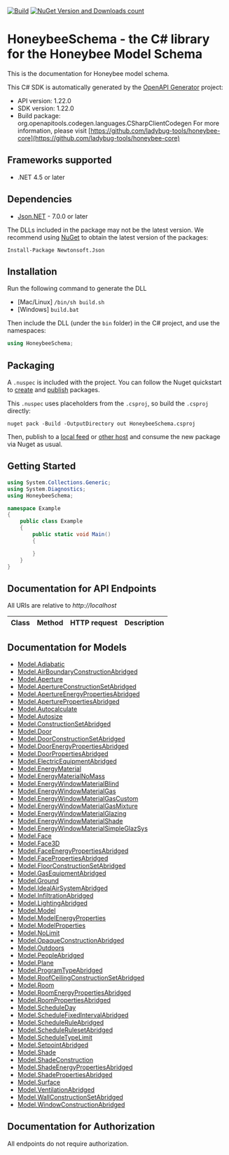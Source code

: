 [![Build](https://github.com/ladybug-tools/honeybee-schema-dotnet/workflows/CD/badge.svg)](https://github.com/ladybug-tools/honeybee-schema-dotnet/actions) [![NuGet Version and Downloads count](https://buildstats.info/nuget/HoneybeeSchema?dWidth=50)](https://www.nuget.org/packages/HoneybeeSchema)
# HoneybeeSchema - the C# library for the Honeybee Model Schema

This is the documentation for Honeybee model schema.

This C# SDK is automatically generated by the [OpenAPI Generator](https://openapi-generator.tech) project:

- API version: 1.22.0
- SDK version: 1.22.0
- Build package: org.openapitools.codegen.languages.CSharpClientCodegen
    For more information, please visit [https://github.com/ladybug-tools/honeybee-core](https://github.com/ladybug-tools/honeybee-core)

## Frameworks supported


- .NET 4.5 or later

## Dependencies


- [Json.NET](https://www.nuget.org/packages/Newtonsoft.Json/) - 7.0.0 or later

The DLLs included in the package may not be the latest version. We recommend using [NuGet](https://docs.nuget.org/consume/installing-nuget) to obtain the latest version of the packages:

```
Install-Package Newtonsoft.Json
```


## Installation

Run the following command to generate the DLL

- [Mac/Linux] `/bin/sh build.sh`
- [Windows] `build.bat`

Then include the DLL (under the `bin` folder) in the C# project, and use the namespaces:

```csharp
using HoneybeeSchema;

```


## Packaging

A `.nuspec` is included with the project. You can follow the Nuget quickstart to [create](https://docs.microsoft.com/en-us/nuget/quickstart/create-and-publish-a-package#create-the-package) and [publish](https://docs.microsoft.com/en-us/nuget/quickstart/create-and-publish-a-package#publish-the-package) packages.

This `.nuspec` uses placeholders from the `.csproj`, so build the `.csproj` directly:

```
nuget pack -Build -OutputDirectory out HoneybeeSchema.csproj
```

Then, publish to a [local feed](https://docs.microsoft.com/en-us/nuget/hosting-packages/local-feeds) or [other host](https://docs.microsoft.com/en-us/nuget/hosting-packages/overview) and consume the new package via Nuget as usual.


## Getting Started

```csharp
using System.Collections.Generic;
using System.Diagnostics;
using HoneybeeSchema;

namespace Example
{
    public class Example
    {
        public static void Main()
        {

        }
    }
}
```

## Documentation for API Endpoints

All URIs are relative to *http://localhost*

Class | Method | HTTP request | Description
------------ | ------------- | ------------- | -------------


## Documentation for Models

 - [Model.Adiabatic](docs/Adiabatic.md)
 - [Model.AirBoundaryConstructionAbridged](docs/AirBoundaryConstructionAbridged.md)
 - [Model.Aperture](docs/Aperture.md)
 - [Model.ApertureConstructionSetAbridged](docs/ApertureConstructionSetAbridged.md)
 - [Model.ApertureEnergyPropertiesAbridged](docs/ApertureEnergyPropertiesAbridged.md)
 - [Model.AperturePropertiesAbridged](docs/AperturePropertiesAbridged.md)
 - [Model.Autocalculate](docs/Autocalculate.md)
 - [Model.Autosize](docs/Autosize.md)
 - [Model.ConstructionSetAbridged](docs/ConstructionSetAbridged.md)
 - [Model.Door](docs/Door.md)
 - [Model.DoorConstructionSetAbridged](docs/DoorConstructionSetAbridged.md)
 - [Model.DoorEnergyPropertiesAbridged](docs/DoorEnergyPropertiesAbridged.md)
 - [Model.DoorPropertiesAbridged](docs/DoorPropertiesAbridged.md)
 - [Model.ElectricEquipmentAbridged](docs/ElectricEquipmentAbridged.md)
 - [Model.EnergyMaterial](docs/EnergyMaterial.md)
 - [Model.EnergyMaterialNoMass](docs/EnergyMaterialNoMass.md)
 - [Model.EnergyWindowMaterialBlind](docs/EnergyWindowMaterialBlind.md)
 - [Model.EnergyWindowMaterialGas](docs/EnergyWindowMaterialGas.md)
 - [Model.EnergyWindowMaterialGasCustom](docs/EnergyWindowMaterialGasCustom.md)
 - [Model.EnergyWindowMaterialGasMixture](docs/EnergyWindowMaterialGasMixture.md)
 - [Model.EnergyWindowMaterialGlazing](docs/EnergyWindowMaterialGlazing.md)
 - [Model.EnergyWindowMaterialShade](docs/EnergyWindowMaterialShade.md)
 - [Model.EnergyWindowMaterialSimpleGlazSys](docs/EnergyWindowMaterialSimpleGlazSys.md)
 - [Model.Face](docs/Face.md)
 - [Model.Face3D](docs/Face3D.md)
 - [Model.FaceEnergyPropertiesAbridged](docs/FaceEnergyPropertiesAbridged.md)
 - [Model.FacePropertiesAbridged](docs/FacePropertiesAbridged.md)
 - [Model.FloorConstructionSetAbridged](docs/FloorConstructionSetAbridged.md)
 - [Model.GasEquipmentAbridged](docs/GasEquipmentAbridged.md)
 - [Model.Ground](docs/Ground.md)
 - [Model.IdealAirSystemAbridged](docs/IdealAirSystemAbridged.md)
 - [Model.InfiltrationAbridged](docs/InfiltrationAbridged.md)
 - [Model.LightingAbridged](docs/LightingAbridged.md)
 - [Model.Model](docs/Model.md)
 - [Model.ModelEnergyProperties](docs/ModelEnergyProperties.md)
 - [Model.ModelProperties](docs/ModelProperties.md)
 - [Model.NoLimit](docs/NoLimit.md)
 - [Model.OpaqueConstructionAbridged](docs/OpaqueConstructionAbridged.md)
 - [Model.Outdoors](docs/Outdoors.md)
 - [Model.PeopleAbridged](docs/PeopleAbridged.md)
 - [Model.Plane](docs/Plane.md)
 - [Model.ProgramTypeAbridged](docs/ProgramTypeAbridged.md)
 - [Model.RoofCeilingConstructionSetAbridged](docs/RoofCeilingConstructionSetAbridged.md)
 - [Model.Room](docs/Room.md)
 - [Model.RoomEnergyPropertiesAbridged](docs/RoomEnergyPropertiesAbridged.md)
 - [Model.RoomPropertiesAbridged](docs/RoomPropertiesAbridged.md)
 - [Model.ScheduleDay](docs/ScheduleDay.md)
 - [Model.ScheduleFixedIntervalAbridged](docs/ScheduleFixedIntervalAbridged.md)
 - [Model.ScheduleRuleAbridged](docs/ScheduleRuleAbridged.md)
 - [Model.ScheduleRulesetAbridged](docs/ScheduleRulesetAbridged.md)
 - [Model.ScheduleTypeLimit](docs/ScheduleTypeLimit.md)
 - [Model.SetpointAbridged](docs/SetpointAbridged.md)
 - [Model.Shade](docs/Shade.md)
 - [Model.ShadeConstruction](docs/ShadeConstruction.md)
 - [Model.ShadeEnergyPropertiesAbridged](docs/ShadeEnergyPropertiesAbridged.md)
 - [Model.ShadePropertiesAbridged](docs/ShadePropertiesAbridged.md)
 - [Model.Surface](docs/Surface.md)
 - [Model.VentilationAbridged](docs/VentilationAbridged.md)
 - [Model.WallConstructionSetAbridged](docs/WallConstructionSetAbridged.md)
 - [Model.WindowConstructionAbridged](docs/WindowConstructionAbridged.md)


## Documentation for Authorization

All endpoints do not require authorization.
